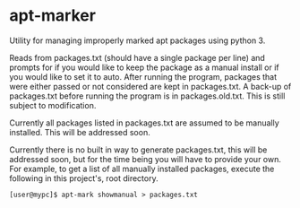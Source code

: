 # apt-marker
Utility for managing improperly marked apt packages using python 3.

Reads from packages.txt (should have a single package per line) and prompts for if you would like to keep the package as a manual install or if you would like to set it to auto. After running the program, packages that were either passed or not considered are kept in packages.txt. A back-up of packages.txt before running the program is in packages.old.txt. This is still subject to modification.

Currently all packages listed in packages.txt are assumed to be manually installed. This will be addressed soon.

Currently there is no built in way to generate packages.txt, this will be addressed soon, but for the time being you will have to provide your own. For example, to get a list of all manually installed packages, execute the following in this project's, root directory.

    [user@mypc]$ apt-mark showmanual > packages.txt
